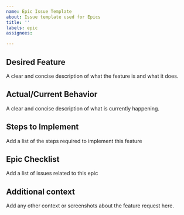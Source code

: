 ```yaml
---
name: Epic Issue Template
about: Issue template used for Epics
title: ''
labels: epic
assignees:

---
```


## Desired Feature
A clear and concise description of what the feature is and what it does.

## Actual/Current Behavior
A clear and concise description of what is currently happening.

## Steps to Implement
Add a list of the steps required to implement this feature

## Epic Checklist
Add a list of issues related to this epic

## Additional context
Add any other context or screenshots about the feature request here.
